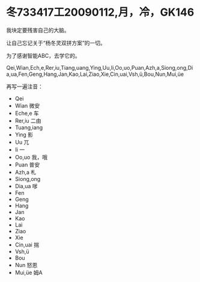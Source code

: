 # 冬733417工20090112,月，冷，GK146

我块定要残害自己的大脑。

让自己忘记关于“杨冬灵双拼方案”的一切。

为了感谢智能ABC，去学它的。

Qei,Wian,Ech,e,Rer,iu,Tiang,uang,Ying,Uu,Ii,Oo,uo,Puan,Azh,a,Siong,ong,Dia,ua,Fen,Geng,Hang,Jan,Kao,Lai,Ziao,Xie,Cin,uai,Vsh,ü,Bou,Nun,Mui,üe

再写一遍注音：

- Qei
- Wian 微安
- Eche,e 车
- Rer,iu 二由
- Tuang,iang
- Ying 影
- Uu 兀
- Ii 一
- Oo,uo 我，哦
- Puan 普安
- Azh,a 札
- Siong,ong
- Dia,ua 嗲
- Fen
- Geng
- Hang
- Jan
- Kao
- Lai
- Ziao
- Xie
- Cin,uai 揣
- Vsh,ü
- Bou
- Nun 怒恩
- Mui,üe 姆A
